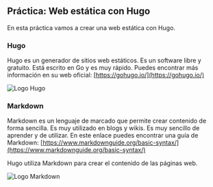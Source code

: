 ## Práctica: Web estática con Hugo

En esta práctica vamos a crear una web estática con Hugo.

### Hugo

Hugo es un generador de sitios web estáticos. Es un software libre y gratuito. Está escrito en Go y es muy rápido. Puedes encontrar más información en su web oficial: [https://gohugo.io/](https://gohugo.io/)

![Logo Hugo](https://gohugo.io/img/hugo-logo.png "Logo Hugo")

### Markdown

Markdown es un lenguaje de marcado que permite crear contenido de forma sencilla. Es muy utilizado en blogs y wikis. Es muy sencillo de aprender y de utilizar. En este enlace puedes encontrar una guía de Markdown: [https://www.markdownguide.org/basic-syntax/](https://www.markdownguide.org/basic-syntax/)

Hugo utiliza Markdown para crear el contenido de las páginas web.

![Logo Markdown](https://upload.wikimedia.org/wikipedia/commons/thumb/4/48/Markdown-mark.svg/1200px-Markdown-mark.svg.png "Logo Markdown")

